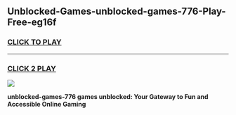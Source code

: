 
## Unblocked-Games-unblocked-games-776-Play-Free-eg16f
<h3>
<a href="https://premium76.site?title=unblocked-games-776&ref=22A">CLICK TO PLAY</a></h3>
<hr>

<h3>
<a href="https://premium76.site?title=unblocked-games-776&ref=22A">CLICK 2 PLAY</a>
  
</h3>

<a href="https://premium76.site?title=unblocked-games-776&ref=22A"><img src="https://clearcache.store/games.png"></a>


**unblocked-games-776 games unblocked: Your Gateway to Fun and Accessible Online Gaming**
